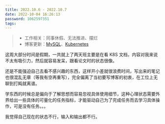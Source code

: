 ```yaml
---
title: 2022.10.6 - 2022.10.7
date: 2022-10-04 16:26:13
password: 1062597351
tags:
---
```


> - 工作相关：同事休假、无法推进、摆烂
>- 博客更新：[MySQL](../../../08/06/mysql/)、[Kubernetes](../../../10/03/kubernetes/)
> 

这周大部分时间是假期，一共就上了两天班主要是在看 K8S 文档，内容对我来说不太有吸引力，然后就容易发呆，跟看论文时的状态很像。

还是不能强迫自己去看不感兴趣的东西，这样开小差就很浪费时间，写出来的笔记也很混乱无章（等我有空再重写），完全偏离了当初要写博客的初衷，在工位上无聊到打盹就离谱。

学东西的时候总是偏向于了解思想而容易忽视具体使用细节，这种心理状态需要外界给出一些具体的可量化的任务指标，才能驱动自己为了完成任务而去学习具体操作，可是没有任务。。。

我觉得自己现在的状态不行，输入和输出都不行。

